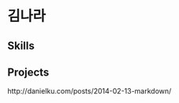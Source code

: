 
<h1> 김나라 </h1>
<h2> Skills </h2>
<h2> Projects </h2>
http://danielku.com/posts/2014-02-13-markdown/
